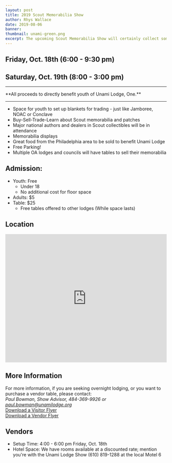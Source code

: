 ```yaml
---
layout: post
title: 2019 Scout Memorabilia Show
author: Rhys Wallace
date: 2019-08-06
banner:
thumbnail: unami-green.png
excerpt: The upcoming Scout Memorabilia Show will certainly collect some attention!
---
```


## Friday, Oct. 18th (6:00 - 9:30 pm)
## Saturday, Oct. 19th (8:00 - 3:00 pm)

<hr>
**All proceeds to directly benefit youth of Unami Lodge, One.**
<hr>

- Space for youth to set up blankets for trading - just like Jamboree, NOAC or Conclave
- Buy-Sell-Trade-Learn about Scout memorabilia and patches
- Major national authors and dealers in Scout collectibles will be in attendance
- Memorabilia displays
- Great food from the Philadelphia area to be sold to benefit Unami Lodge
- Free Parking!
- Multiple OA lodges and councils will have tables to sell their memorabilia

## Admission: 
- Youth: Free
  - Under 18
  - No additional cost for floor space
- Adults: $5
- Table: $25
  - Free tables offered to other lodges (While space lasts)

## Location
<iframe src="https://www.google.com/maps/embed?pb=!1m18!1m12!1m3!1d3044.7510670828583!2d-75.63540848422399!3d40.259063279383724!2m3!1f0!2f0!3f0!3m2!1i1024!2i768!4f13.1!3m3!1m2!1s0x89c6866294ff6d37%3A0x5afa506377848f95!2sNorth+End+Fire+Co!5e0!3m2!1sen!2sus!4v1565139971988!5m2!1sen!2sus" width="100%" height="400" frameborder="0" class="mt-3" allowfullscreen></iframe>

## More Information
For more information, if you are seeking overnight lodging, or you want to purchase a vendor table, please contact:  
*Paul Bowman, Show Advisor, 484-369-9926 or paul.bowman@unamilodge.org*  
[Download a Visitor Flyer](/files/2019_Scout-Memorabilia-Show_Visitor.pdf)  
[Download a Vendor Flyer](/files/2019_Scout-Memorabilia-Show_Vendor.pdf)

## Vendors
- Setup Time: 4:00 - 6:00 pm Friday, Oct. 18th
- Hotel Space: We have rooms available at a discounted rate; mention you're with the Unami Lodge Show (610) 819-1288 at the local Motel 6
